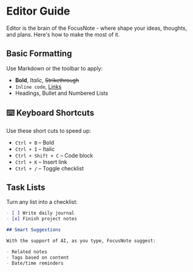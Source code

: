 #  Editor Guide

Editor is the brain of the FocusNote - where shape your ideas, thoughts, and plans. Here's how to make the most of it.

## Basic Formatting

Use Markdown or the toolbar to apply:

- **Bold**, *Italic*, ~~Strikethrough~~
- `Inline code`, [Links](https://focusnote.io)
- Headings, Bullet and Numbered Lists

## ⌨️ Keyboard Shortcuts

Use these short cuts to speed up:

- `Ctrl + B` – Bold
- `Ctrl + I` – Italic
- `Ctrl + Shift + C` – Code block
- `Ctrl + K` – Insert link
- `Ctrl + /` – Toggle checklist

## Task Lists

Turn any list into a checklist:

```markdown
- [ ] Write daily journal
- [x] Finish project notes

## Smart Suggestions

With the support of AI, as you type, FocusNote suggest:

- Related notes
- Tags based on content
- Date/time reminders